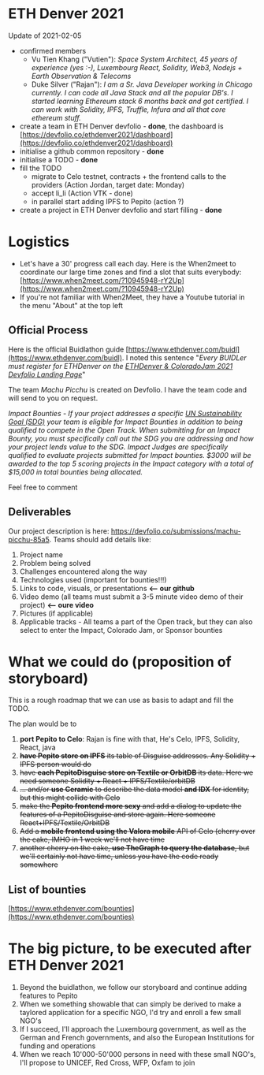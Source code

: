 # ETH Denver 2021
Update of 2021-02-05
* confirmed members
  * Vu Tien Khang ("Vutien"): _Space System Architect, 45 years of experience (yes :-), Luxembourg React, Solidity, Web3, Nodejs + Earth Observation & Telecoms_
  * Duke Silver ("Rajan"): _I am a Sr. Java Developer working in Chicago currently. I can code all Java Stack and all the popular DB's. I started learning Ethereum stack 6 months back and got certified. I can work with Solidity, IPFS, Truffle, Infura and all that core ethereum stuff._
* create a team in ETH Denver devfolio - **done**, the dashboard is [https://devfolio.co/ethdenver2021/dashboard](https://devfolio.co/ethdenver2021/dashboard)
* initialise a github common repository - **done**
* initialise a TODO - **done**
* fill the TODO
  * migrate to Celo testnet, contracts + the frontend calls to the providers (Action Jordan, target date: Monday)
  * accept li_li (Action VTK - done)
  * in parallel start adding IPFS to Pepito (action ?)
* create a project in ETH Denver devfolio and start filling - **done**


# Logistics
* Let's have a 30' progress call each day. Here is the When2meet to coordinate our large time zones and find a slot that suits everybody: [https://www.when2meet.com/?10945948-rY2Up](https://www.when2meet.com/?10945948-rY2Up)
* If you're not familiar with When2Meet, they have a Youtube tutorial in the menu "About" at the top left
## Official Process
Here is the official Buidlathon guide [https://www.ethdenver.com/buidl](https://www.ethdenver.com/buidl). I noted this sentence "_Every BUIDLer must register for ETHDenver on the [ETHDenver & ColoradoJam 2021 Devfolio Landing Page](https://ethdenver2021.devfolio.co/)_"

The team _Machu Picchu_ is created on Devfolio. I have the team code and will send to you on request. 

_Impact Bounties - If your project addresses a specific [UN Sustainability Goal (SDG)](https://sdgs.un.org/goals) your team is eligible for Impact Bounties in addition to being qualified to compete in the Open Track. When submitting for an Impact Bounty, you must specifically call out the SDG you are addressing and how your project lends value to the SDG. Impact Judges are specifically qualified to evaluate projects submitted for Impact bounties.  $3000 will be awarded to the top 5 scoring projects in the Impact category with a total of $15,000 in total bounties being allocated._

Feel free to comment

## Deliverables
Our project description is here: https://devfolio.co/submissions/machu-picchu-85a5.
Teams should add details like:
1.    Project name
2.    Problem being solved
3.    Challenges encountered along the way
4.    Technologies used (important for bounties!!!)
5.    Links to code, visuals, or presentations **<-- our github**
6.    Video demo (all teams must submit a 3-5 minute video demo of their project) **<-- oure video**
7.    Pictures (if applicable)
8.    Applicable tracks - All teams a part of the Open track, but they can also select to enter the Impact, Colorado Jam, or Sponsor bounties


# What we could do (proposition of storyboard)
This is a rough roadmap that we can use as basis to adapt and fill the TODO.

The plan would be to 
1. **port Pepito to Celo**: Rajan is fine with that, He's Celo, IPFS, Solidity, React, java
2. ~~**have Pepito store on IPFS** its table of Disguise addresses. Any Solidity + IPFS person would do~~
3. ~~have **each PepitoDisguise store on Textile or OrbitDB** its data. Here we need someone Solidity + React + IPFS/Textile/orbitDB~~
4. ~~... and/or **use Ceramic** to describe the data model **and IDX** for identity, but this might collide with Celo~~  
5. ~~make the **Pepito frontend more sexy** and add a dialog to update the features of a PepitoDisguise and store again. Here someone React+IPFS/Textile/OrbitDB~~
6. ~~Add a **mobile frontend using the Valora mobile** API of Celo (cherry over the cake, IMHO in 1 week we'll not have time~~
7. ~~another cherry on the cake, **use TheGraph to query the database**, but we'll certainly not have time, unless you have the code ready somewhere~~
   
## List of bounties
[https://www.ethdenver.com/bounties](https://www.ethdenver.com/bounties)

# The big picture, to be executed after ETH Denver 2021
1. Beyond the buidlathon, we follow our storyboard and continue adding features to Pepito
2. When we something showable that can simply be derived to make a taylored application for a specific NGO, I'd try and enroll a few small NGO's
3. If I succeed, I'll approach the Luxembourg government, as well as the German and French governments, and also the European Institutions for funding and operations
4. When we reach 10'000-50'000 persons in need with these small NGO's, I'll propose to UNICEF, Red Cross, WFP, Oxfam to join
